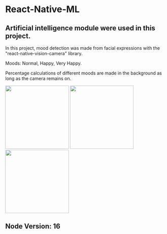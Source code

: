 # React-Native-ML

## Artificial intelligence module were used in this project.

In this project, mood detection was made from facial expressions with the "react-native-vision-camera" library.

Moods: Normal, Happy, Very Happy.

Percentage calculations of different moods are made in the background as long as the camera remains on.

<p float="left">
  <img src="https://user-images.githubusercontent.com/114703201/215697616-7184e476-b67b-4c45-a2ee-bb7494d3e8f0.jpeg" width="200">
  <img src="https://user-images.githubusercontent.com/114703201/215697643-b63cafc1-8698-4a2e-8268-ffe998ecb6c1.jpeg" width="200">
  <img src="https://user-images.githubusercontent.com/114703201/215697669-90c0142c-903f-4dd8-bb75-e9be83057806.jpeg" width="200">
</p>

## Node Version: 16
